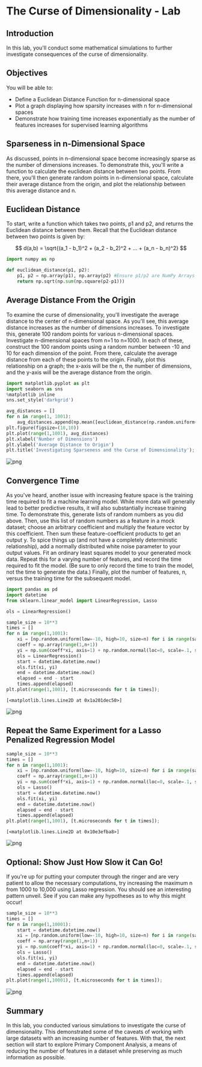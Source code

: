 
# The Curse of Dimensionality - Lab

## Introduction

In this lab, you'll conduct some mathematical simulations to further investigate consequences of the curse of dimensionality.

## Objectives

You will be able to:

* Define a Euclidean Distance Function for n-dimensional space
* Plot a graph displaying how sparsity increases with n for n-dimensional spaces
* Demonstrate how training time increases exponentially as the number of features increases for supervised learning algorithms


## Sparseness in n-Dimensional Space

As discussed, points in n-dimensional space become increasingly sparse as the number of dimensions increases. To demonstrate this, you'll write a function to calculate the euclidean distance between two points. From there, you'll then generate random points in n-dimensional space, calculate their average distance from the origin, and plot the relationship between this average distance and n.

## Euclidean Distance

To start, write a function which takes two points, p1 and p2, and returns the Euclidean distance between them. Recall that the Euclidean distance between two points is given by:  

$$ d(a,b) = \sqrt{(a_1 - b_1)^2 + (a_2 - b_2)^2 + ... + (a_n - b_n)^2} $$


```python
import numpy as np
```


```python
def euclidean_distance(p1, p2):
    p1, p2 = np.array(p1), np.array(p2) #Ensure p1/p2 are NumPy Arrays
    return np.sqrt(np.sum(np.square(p2-p1)))
```

## Average Distance From the Origin

To examine the curse of dimensionality, you'll investigate the average distance to the center of n-dimensional space. As you'll see, this average distance increases as the number of dimensions increases. To investigate this, generate 100 random points for various n-dimensional spaces. Investigate n-dimensional spaces from n=1 to n=1000. In each of these, construct the 100 random points using a random number between -10 and 10 for each dimension of the point. From there, calculate the average distance from each of these points to the origin. Finally, plot this relationship on a graph; the x-axis will be the n, the number of dimensions, and the y-axis will be the average distance from the origin.


```python
import matplotlib.pyplot as plt
import seaborn as sns
%matplotlib inline
sns.set_style('darkgrid')
```


```python
avg_distances = []
for n in range(1, 1001):
    avg_distances.append(np.mean([euclidean_distance(np.random.uniform(low=-10, high=10, size=n), [0 for i in range(n)]) for p in range(100)]))
plt.figure(figsize=(10,10))
plt.plot(range(1,1001), avg_distances)
plt.xlabel('Number of Dimensions')
plt.ylabel('Average Distance to Origin')
plt.title('Investigating Sparseness and the Curse of Dimensionality');
```


![png](index_files/index_7_0.png)


## Convergence Time

As you've heard, another issue with increasing feature space is the training time required to fit a machine learning model. While more data will generally lead to better predictive results, it will also substantially increase training time. To demonstrate this, generate lists of random numbers as you did above. Then, use this list of random numbers as a feature in a mock dataset; choose an arbitrary coefficient and multiply the feature vector by this coefficient. Then sum these feature-coefficient products to get an output y. To spice things up (and not have a completely deterministic relationship), add a normally distributed white noise parameter to your output values. Fit an ordinary least squares model to your generated mock data. Repeat this for a varying number of features, and record the time required to fit the model. (Be sure to only record the time to train the model, not the time to generate the data.) Finally, plot the number of features, n, versus the training time for the subsequent model.


```python
import pandas as pd
import datetime
from sklearn.linear_model import LinearRegression, Lasso
```


```python
ols = LinearRegression()
```


```python
sample_size = 10**3
times = []
for n in range(1,1001):
    xi = [np.random.uniform(low=-10, high=10, size=n) for i in range(sample_size)]
    coeff = np.array(range(1,n+1))
    yi = np.sum(coeff*xi, axis=1) + np.random.normal(loc=0, scale=.1, size=sample_size)
    ols = LinearRegression()
    start = datetime.datetime.now()
    ols.fit(xi, yi)
    end = datetime.datetime.now()
    elapsed = end - start
    times.append(elapsed)
plt.plot(range(1,1001), [t.microseconds for t in times]);
```




    [<matplotlib.lines.Line2D at 0x1a201dec50>]




![png](index_files/index_11_1.png)


## Repeat the Same Experiment for a Lasso Penalized Regression Model


```python
sample_size = 10**3
times = []
for n in range(1,1001):
    xi = [np.random.uniform(low=-10, high=10, size=n) for i in range(sample_size)]
    coeff = np.array(range(1,n+1))
    yi = np.sum(coeff*xi, axis=1) + np.random.normal(loc=0, scale=.1, size=sample_size)
    ols = Lasso()
    start = datetime.datetime.now()
    ols.fit(xi, yi)
    end = datetime.datetime.now()
    elapsed = end - start
    times.append(elapsed)
plt.plot(range(1,1001), [t.microseconds for t in times]);
```




    [<matplotlib.lines.Line2D at 0x10e3efba8>]




![png](index_files/index_13_1.png)


## Optional: Show Just How Slow it Can Go!

If you're up for putting your computer through the ringer and are very patient to allow the necessary computations, try increasing the maximum n from 1000 to 10,000 using Lasso regression. You should see an interesting pattern unveil. See if you can make any hypotheses as to why this might occur!


```python
sample_size = 10**3
times = []
for n in range(1,10001):
    start = datetime.datetime.now()
    xi = [np.random.uniform(low=-10, high=10, size=n) for i in range(sample_size)]
    coeff = np.array(range(1,n+1))
    yi = np.sum(coeff*xi, axis=1) + np.random.normal(loc=0, scale=.1, size=sample_size)
    ols = Lasso()
    ols.fit(xi, yi)
    end = datetime.datetime.now()
    elapsed = end - start
    times.append(elapsed)
plt.plot(range(1,10001), [t.microseconds for t in times]);
```


![png](index_files/index_15_0.png)


## Summary

In this lab, you conducted various simulations to investigate the curse of dimensionality. This demonstrated some of the caveats of working with large datasets with an increasing number of features. With that, the next section will start to explore Primary Component Analysis, a means of reducing the number of features in a dataset while preserving as much information as possible.
